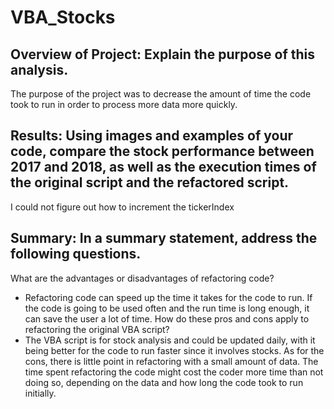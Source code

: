 # VBA_Stocks

## Overview of Project: Explain the purpose of this analysis.
 The purpose of the project was to decrease the amount of time the code took to run in order to process more data more quickly.
## Results: Using images and examples of your code, compare the stock performance between 2017 and 2018, as well as the execution times of the original script and the refactored script.
I could not figure out how to increment the tickerIndex
## Summary: In a summary statement, address the following questions.
What are the advantages or disadvantages of refactoring code?
- Refactoring code can speed up the time it takes for the code to run. If the code is going to be used often and the run time is long enough, it can save the user a lot of time.
How do these pros and cons apply to refactoring the original VBA script?
- The VBA script is for stock analysis and could be updated daily, with it being better for the code to run faster since it involves stocks. As for the cons, there is little point in refactoring with a small amount of data. The time spent refactoring the code might cost the coder more time than not doing so, depending on the data and how long the code took to run initially.

